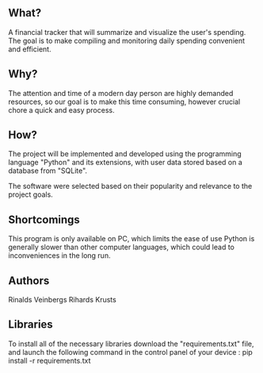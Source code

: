 ## What?

A financial tracker that will summarize and visualize the user's spending. The goal is to make compiling and monitoring daily spending convenient and efficient.


## Why?

The attention and time of a modern day person are highly demanded resources, so our goal is to make this time consuming, however crucial chore a quick and easy process.

## How?

The project will be implemented and developed using the programming language "Python" and its extensions, with user data stored based on a database from "SQLite".

The software were selected based on their popularity and relevance to the project goals.

## Shortcomings

This program is only available on PC, which limits the ease of use
Python is generally slower than other computer languages, which could lead to inconveniences in the long run.

## Authors

Rinalds Veinbergs
Rihards Krusts

## Libraries

To install all of the necessary libraries download the "requirements.txt" file,
and launch the following command in the control panel of your device : pip install -r requirements.txt
